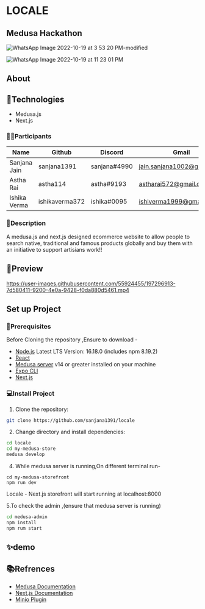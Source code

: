 # LOCALE
## Medusa Hackathon
![WhatsApp Image 2022-10-19 at 3 53 20 PM-modified](https://user-images.githubusercontent.com/55924455/196769871-0850e92c-a2a8-4eec-9cf1-85d1ce02b04c.png)


![WhatsApp Image 2022-10-19 at 11 23 01 PM](https://user-images.githubusercontent.com/55924455/196770227-d03845c0-9bb1-4cfd-be70-aebbeb7d5184.jpeg)




## About

## :dart:Technologies

- Medusa.js
- Next.js

### :woman_technologist:Participants


| Name          | Github        | Discord       |Gmail                       | 
| ------------- | ------------- | ------------- |--------------------------- |
| Sanjana Jain  | sanjana1391   | sanjana#4990  |jain.sanjana1002@gmail.com  |
| Astha Rai     | astha114      | astha#9193    |astharai572@gmail.com                |
| Ishika Verma  | ishikaverma372| ishika#0095   |ishiverma1999@gmail.com     |



### :page_facing_up:Description

A medusa.js and next.js designed ecommerce website to allow people to search native, traditional and famous products globally and buy them with an initiative to support artisians work!!



## :bookmark:Preview


https://user-images.githubusercontent.com/55924455/197296913-7d580411-9200-4e0a-9428-f0da880d5461.mp4



## Set up Project

### :mag_right:Prerequisites
Before Cloning the repository ,Ensure to download -

- [Node.js](https://nodejs.org/en/download/) Latest LTS Version: 16.18.0 (includes npm 8.19.2) 
- [React](https://react-cn.github.io/react/downloads.html)
- [Medusa server](https://docs.medusajs.com/quickstart/quick-start/) v14 or greater installed on your machine
- [Expo CLI](https://expo.dev/) 
- [Next.js](https://docs.medusajs.com/starters/nextjs-medusa-starter)


### :computer:Install Project

1. Clone the repository:

```bash
git clone https://github.com/sanjana1391/locale
```

2. Change directory and install dependencies:

```bash
cd locale
cd my-medusa-store
medusa develop
```
4.  While medusa server is running,On different terminal run-
```
cd my-medusa-storefront
npm run dev
```

Locale - Next.js storefront will start running at localhost:8000

5.To check the admin ,(ensure that medusa server is running)

```bash
cd medusa-admin
npm install
npm rum start
```




## :sparkles:demo

## :books:Refrences
- [Medusa Documentation](https://docs.medusajs.com/quickstart/quick-start/) 
- [Next.js Documentation](https://docs.medusajs.com/starters/nextjs-medusa-starter)
- [Minio Plugin](https://min.io/docs/minio/windows/administration/minio-console.html#minio-console)  




